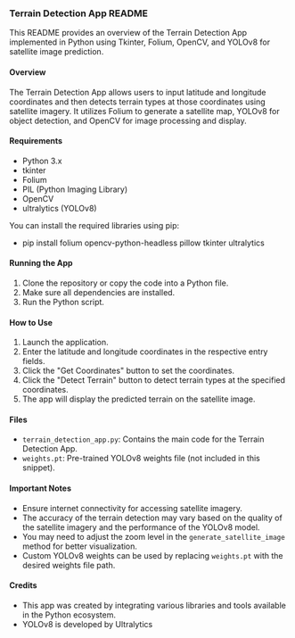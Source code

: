 ### Terrain Detection App README

This README provides an overview of the Terrain Detection App implemented in Python using Tkinter, Folium, OpenCV, and YOLOv8 for satellite image prediction.

#### Overview
The Terrain Detection App allows users to input latitude and longitude coordinates and then detects terrain types at those coordinates using satellite imagery. It utilizes Folium to generate a satellite map, YOLOv8 for object detection, and OpenCV for image processing and display.

#### Requirements
- Python 3.x
- tkinter
- Folium
- PIL (Python Imaging Library)
- OpenCV
- ultralytics (YOLOv8)

You can install the required libraries using pip:
- pip install folium opencv-python-headless pillow tkinter ultralytics


#### Running the App
1. Clone the repository or copy the code into a Python file.
2. Make sure all dependencies are installed.
3. Run the Python script.

#### How to Use
1. Launch the application.
2. Enter the latitude and longitude coordinates in the respective entry fields.
3. Click the "Get Coordinates" button to set the coordinates.
4. Click the "Detect Terrain" button to detect terrain types at the specified coordinates.
5. The app will display the predicted terrain on the satellite image.

#### Files
- `terrain_detection_app.py`: Contains the main code for the Terrain Detection App.
- `weights.pt`: Pre-trained YOLOv8 weights file (not included in this snippet).

#### Important Notes
- Ensure internet connectivity for accessing satellite imagery.
- The accuracy of the terrain detection may vary based on the quality of the satellite imagery and the performance of the YOLOv8 model.
- You may need to adjust the zoom level in the `generate_satellite_image` method for better visualization.
- Custom YOLOv8 weights can be used by replacing `weights.pt` with the desired weights file path.

#### Credits
- This app was created by integrating various libraries and tools available in the Python ecosystem.
- YOLOv8 is developed by Ultralytics








